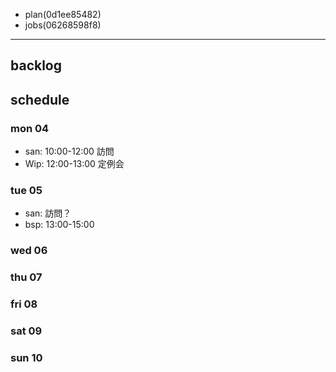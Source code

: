
- plan(0d1ee85482)
- jobs(06268598f8)
---

## backlog

## schedule
### mon 04
- san: 10:00-12:00 訪問
- Wip: 12:00-13:00 定例会
### tue 05
- san: 訪問？
- bsp: 13:00-15:00
### wed 06
### thu 07
### fri 08
### sat 09
### sun 10





